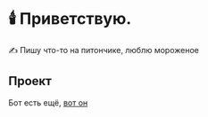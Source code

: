 # 🕯️ Приветствую.

✍️ Пишу что-то на питончике, люблю мороженое

## Проект
  Бот есть ещё, [вот он](https://discord.com/api/oauth2/authorize?client_id=828934385112711188&permissions=8&scope=bot%20applications.commands)
